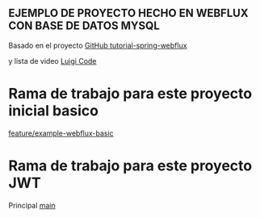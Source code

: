 ## EJEMPLO DE PROYECTO HECHO EN WEBFLUX CON BASE DE DATOS MYSQL

Basado en el proyecto [GitHub tutorial-spring-webflux](https://github.com/cavanosa/tutorial-spring-webflux)

y lista de video [Luigi Code](https://www.youtube.com/watch?v=zHm5pO82VQY&list=PL4bT56Uw3S4yt_qPket_9j6u27PqkTdy3)


# Rama de trabajo para este proyecto inicial basico

[feature/example-webflux-basic](https://github.com/jmantillap/example-web-flux/tree/feature/example-webflux-basic)


# Rama de trabajo para este proyecto JWT
Principal [main](https://github.com/jmantillap/example-web-flux)
